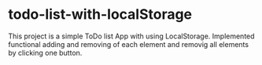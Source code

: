 # todo-list-with-localStorage
This project is a simple ToDo list App with using LocalStorage.
Implemented functional adding and removing of each element and removig all elements by clicking one button.
